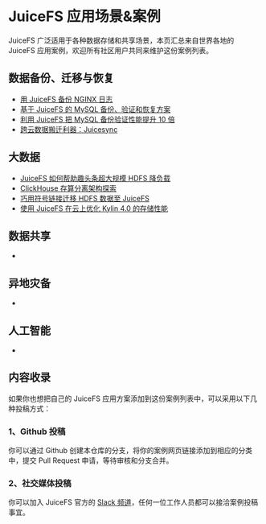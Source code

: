 # JuiceFS 应用场景&案例

JuiceFS 广泛适用于各种数据存储和共享场景，本页汇总来自世界各地的 JuiceFS 应用案例，欢迎所有社区用户共同来维护这份案例列表。

## 数据备份、迁移与恢复

- [用 JuiceFS 备份 NGINX 日志](archive-nginx-log-in-juicefs.md)
- [基于 JuiceFS 的 MySQL 备份、验证和恢复方案](https://juicefs.com/docs/zh/backup_mysql_in_juicefs.html)
- [利用 JuiceFS 把 MySQL 备份验证性能提升 10 倍](https://juicefs.com/blog/cn/posts/optimize-xtrabackup-prepare-by-oplog/)
- [跨云数据搬迁利器：Juicesync](https://juicefs.com/blog/cn/posts/juicesync/)

## 大数据

- [JuiceFS 如何帮助趣头条超大规模 HDFS 降负载](https://juicefs.com/blog/cn/posts/qutoutiao-big-data-platform-user-case/)
- [ClickHouse 存算分离架构探索](https://juicefs.com/blog/cn/posts/clickhouse-disaggregated-storage-and-compute-practice/)
- [巧用符号链接迁移 HDFS 数据至 JuiceFS](https://juicefs.com/blog/cn/posts/migrate-data-from-hdfs-to-juicefs/)
- [使用 JuiceFS 在云上优化 Kylin 4.0 的存储性能](https://juicefs.com/blog/cn/posts/optimize-kylin-on-juicefs/)

## 数据共享

- 

## 异地灾备

- 

## 人工智能

- 

## 内容收录

如果你也想把自己的 JuiceFS 应用方案添加到这份案例列表中，可以采用以下几种投稿方式：

### 1、Github 投稿

你可以通过 Github 创建本仓库的分支，将你的案例网页链接添加到相应的分类中，提交 Pull Request 申请，等待审核和分支合并。

### 2、社交媒体投稿

你可以加入 JuiceFS 官方的 [Slack 频道](https://juicefs.slack.com/)，任何一位工作人员都可以接洽案例投稿事宜。

